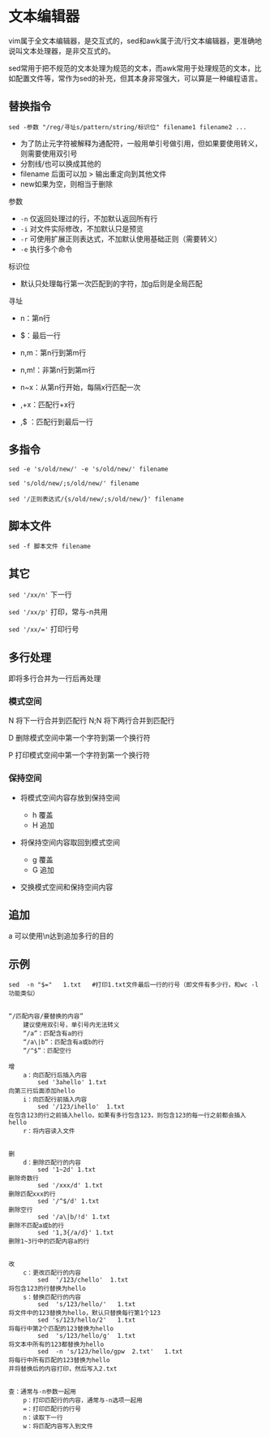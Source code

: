 # 文本编辑器

vim属于全文本编辑器，是交互式的，sed和awk属于流/行文本编辑器，更准确地说叫文本处理器，是非交互式的。

sed常用于把不规范的文本处理为规范的文本，而awk常用于处理规范的文本，比如配置文件等，常作为sed的补充，但其本身非常强大，可以算是一种编程语言。

## 替换指令

`sed -参数 "/reg/寻址s/pattern/string/标识位" filename1 filename2 ...`

- 为了防止元字符被解释为通配符，一般用单引号做引用，但如果要使用转义，则需要使用双引号
- 分割线/也可以换成其他的
- filename 后面可以加 > 输出重定向到其他文件
- new如果为空，则相当于删除

参数

- `-n` 仅返回处理过的行，不加默认返回所有行  
- `-i` 对文件实际修改，不加默认只是预览  
- `-r` 可使用扩展正则表达式，不加默认使用基础正则（需要转义）
- `-e` 执行多个命令

标识位

- 默认只处理每行第一次匹配到的字符，加g后则是全局匹配

寻址

- n：第n行
- $：最后一行

- n,m：第n行到第m行
- n,m!：非第n行到第m行
- n~x：从第n行开始，每隔x行匹配一次

- ,+x：匹配行+x行
- ,$ ：匹配行到最后一行

## 多指令

`sed -e 's/old/new/' -e 's/old/new/' filename`

`sed 's/old/new/;s/old/new/' filename`

`sed '/正则表达式/{s/old/new/;s/old/new/}' filename`

## 脚本文件

`sed -f 脚本文件 filename`

## 其它

`sed '/xx/n'` 下一行

`sed '/xx/p'` 打印，常与-n共用

`sed '/xx/='` 打印行号

## 多行处理

即将多行合并为一行后再处理

### 模式空间

N 将下一行合并到匹配行
N;N 将下两行合并到匹配行

D 删除模式空间中第一个字符到第一个换行符

P 打印模式空间中第一个字符到第一个换行符

### 保持空间

- 将模式空间内容存放到保持空间
  - h 覆盖
  - H 追加

- 将保持空间内容取回到模式空间
  - g 覆盖
  - G 追加

- 交换模式空间和保持空间内容

## 追加

a 可以使用\n达到追加多行的目的

## 示例

```shell
sed  -n "$="   1.txt   #打印1.txt文件最后一行的行号（即文件有多少行，和wc -l 功能类似）


“/匹配内容/要替换的内容”
	建议使用双引号，单引号内无法转义
	“/a”：匹配含有a的行
	“/a\|b”：匹配含有a或b的行
	“/^$”：匹配空行

增
	a：向匹配行后插入内容
		sed '3ahello' 1.txt
向第三行后面添加hello
	i：向匹配行前插入内容
		sed '/123/ihello'  1.txt
在包含123的行之前插入hello，如果有多行包含123，则包含123的每一行之前都会插入hello
	r：将内容读入文件


删
	d：删除匹配行的内容
		sed '1~2d' 1.txt
删除奇数行
		sed '/xxx/d' 1.txt
删除匹配xxx的行
		sed '/^$/d' 1.txt
删除空行
		sed '/a\|b/!d' 1.txt
删除不匹配a或b的行
		sed '1,3{/a/d}' 1.txt
删除1~3行中的匹配内容a的行


改
	c：更改匹配行的内容
		sed  '/123/chello'  1.txt
将包含123的行替换为hello
	s：替换匹配行的内容
		sed  's/123/hello/'   1.txt
将文件中的123替换为hello，默认只替换每行第1个123
		sed 's/123/hello/2'   1.txt
将每行中第2个匹配的123替换为hello
		sed  's/123/hello/g'  1.txt
将文本中所有的123都替换为hello
		sed  -n 's/123/hello/gpw  2.txt'   1.txt
将每行中所有匹配的123替换为hello
并将替换后的内容打印，然后写入2.txt


查：通常与-n参数一起用
	p：打印匹配行的内容，通常与-n选项一起用
	=：打印匹配行的行号
	n：读取下一行
	w：将匹配内容写入到文件
```